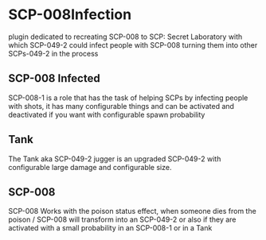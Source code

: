 # SCP-008Infection
plugin dedicated to recreating SCP-008 to SCP: Secret Laboratory with which SCP-049-2 could infect people with SCP-008 turning them into other SCPs-049-2 in the process

## SCP-008 Infected
SCP-008-1 is a role that has the task of helping SCPs by infecting people with shots, it has many configurable things and can be activated and deactivated if you want with configurable spawn probability

## Tank
The Tank aka SCP-049-2 jugger is an upgraded SCP-049-2 with configurable large damage and configurable size.

## SCP-008 
SCP-008 Works with the poison status effect, when someone dies from the poison / SCP-008 will transform into an SCP-049-2 or also if they are activated with a small probability in an SCP-008-1 or in a Tank
